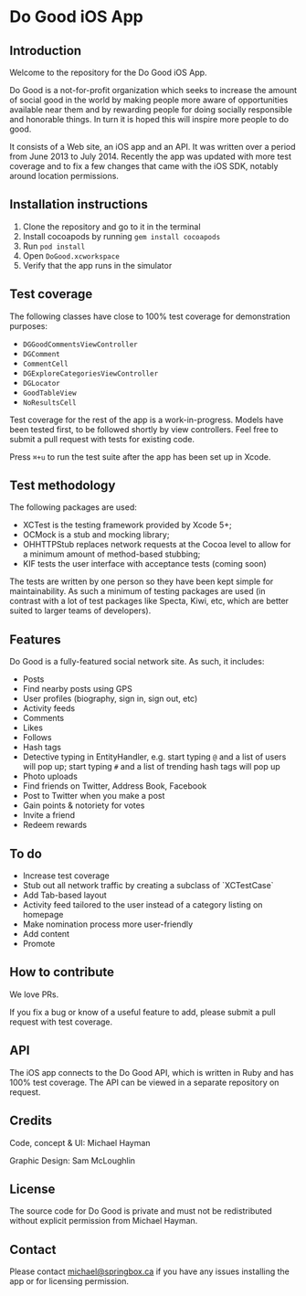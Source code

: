 Do Good iOS App
======

Introduction
---

Welcome to the repository for the Do Good iOS App.

Do Good is a not-for-profit organization which seeks to increase the amount
of social good in the world by making people more aware of opportunities
available near them and by rewarding people for doing socially responsible
and honorable things.  In turn it is hoped this will inspire more people to do good.

It consists of a Web site, an iOS app and an API.  It was written over a
period from June 2013 to July 2014.  Recently the app was updated with more test
coverage and to fix a few changes that came with the iOS SDK, notably
around location permissions.

Installation instructions
---

1. Clone the repository and go to it in the terminal
2. Install cocoapods by running `gem install cocoapods`
3. Run `pod install`
4. Open `DoGood.xcworkspace`
5. Verify that the app runs in the simulator

Test coverage
---

The following classes have close to 100% test coverage for demonstration purposes:

- `DGGoodCommentsViewController`
- `DGComment`
- `CommentCell`
- `DGExploreCategoriesViewController`
- `DGLocator`
- `GoodTableView`
- `NoResultsCell`

Test coverage for the rest of the app is a work-in-progress.  Models have been
tested first, to be followed shortly by view controllers. Feel free to submit
a pull request with tests for existing code.

Press `⌘+u` to run the test suite after the app has been set up in Xcode.

Test methodology
---

The following packages are used:

- XCTest is the testing framework provided by Xcode 5+;
- OCMock is a stub and mocking library;
- OHHTTPStub replaces network requests at the Cocoa level to allow for a
  minimum amount of method-based stubbing;
- KIF tests the user interface with acceptance tests (coming soon)

The tests are written by one person so they have been kept simple for maintainability.
As such a minimum of testing packages are used (in contrast with a lot of test packages
like Specta, Kiwi, etc, which are better suited to larger teams of developers).

Features
---

Do Good is a fully-featured social network site.  As such, it includes:

* Posts
* Find nearby posts using GPS
* User profiles (biography, sign in, sign out, etc)
* Activity feeds
* Comments
* Likes
* Follows
* Hash tags
* Detective typing in EntityHandler, e.g. start typing `@` and a list of users will pop up;
 start typing `#` and a list of trending hash tags will pop up
* Photo uploads
* Find friends on Twitter, Address Book, Facebook
* Post to Twitter when you make a post
* Gain points & notoriety for votes
* Invite a friend
* Redeem rewards

To do
---

* Increase test coverage
* Stub out all network traffic by creating a subclass of \`XCTestCase\`
* Add Tab-based layout
* Activity feed tailored to the user instead of a category listing on homepage
* Make nomination process more user-friendly
* Add content
* Promote

How to contribute
---

We love PRs.

If you fix a bug or know of a useful feature to add, please submit a pull request
with test coverage.

API
---

The iOS app connects to the Do Good API, which is written in Ruby and has 100%
test coverage.  The API can be viewed in a separate repository on request.

Credits
---

Code, concept & UI: Michael Hayman

Graphic Design: Sam McLoughlin

License
---

The source code for Do Good is private and must not be redistributed without
explicit permission from Michael Hayman.

Contact
---

Please contact <michael@springbox.ca> if you have any issues installing the app or for licensing permission.

